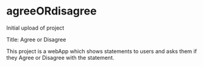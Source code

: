 # agreeORdisagree
Initial upload of project

Title: Agree or Disagree

This project is a webApp which shows statements to users and asks them if they Agree or Disagree with the statement.


